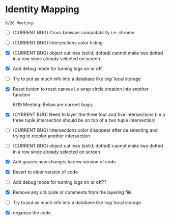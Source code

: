 # Identity Mapping

    6/26 Meeting:
  - [ ] (CURRENT BUG) Cross browser compatability i.e. chrome
  - [ ] (CURRENT BUG) Intersections color hiding
  - [x] (CURRENT BUG) object outlines (solid, dotted) cannot make two dotted in a row since already selected on screen
  - [x] Add debug mode for turning logs on or off
  - [ ] Try to put as much info into a database like log/ local storage
  - [x] Reset button to reset canvas i.e wrap circle creation into another function

    6/19 Meeting:
    Below are current bugs:
  - [x] (CYRRENT BUG) Need to layer the three four and five intersections (i.e a three tuple intersection should be on top of a two tuple intersection)
  - [ ] (CURRENT BUG) Intersections color disappear after de selecting and trying to recolor another intersection
  - [ ] (CURRENT BUG) object outlines (solid, dotted) cannot make two dotted in a row since already selected on screen
  - [x] Add graces new changes to new version of code
  - [x] Revert to older version of code
  - [ ] Add debug mode for turning logs on or off??
  - [x] Remove any old code or comments from the layering file
  - [ ] Try to put as much info into a database like log/ local storage
  - [x] organize the code
